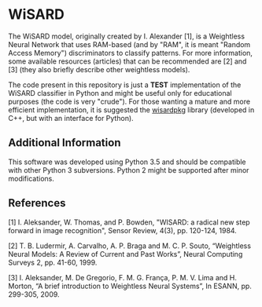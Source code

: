# WiSARD
The WiSARD model, originally created by I. Alexander [1], is a Weightless Neural Network that uses RAM-based (and by "RAM", it is meant "Random Access Memory") discriminators to classify patterns. For more information, some available resources (articles) that can be recommended are [2] and [3] (they also briefly describe other weightless models). 

The code present in this repository is just a **TEST** implementation of the WiSARD classifier in Python and might be useful only for educational purposes (the code is very "crude"). For those wanting a mature and more efficient implementation, it is suggested the [wisardpkg](https://github.com/IAZero/wisardpkg) library (developed in C++, but with an interface for Python).

## Additional Information
This software was developed using Python 3.5 and should be compatible with other Python 3 subversions. Python 2 might be supported after minor modifications.

## References
[1] I. Aleksander,  W. Thomas, and P. Bowden, "WISARD: a radical new step forward in image recognition", Sensor Review, 4(3), pp. 120-124, 1984.

[2] T. B. Ludermir, A. Carvalho, A. P. Braga and M. C. P. Souto, “Weightless Neural Models: A Review of Current and Past Works”, Neural Computing Surveys 2, pp. 41-60, 1999.

[3] I. Aleksander, M. De Gregorio, F. M. G. França, P. M. V. Lima and H. Morton, “A brief introduction to Weightless Neural Systems”, In ESANN, pp. 299-305, 2009.
